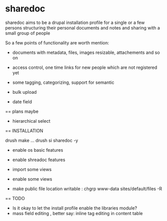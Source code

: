 sharedoc
========

sharedoc aims to be a drupal installation profile for a single or a few persons structuring their personal documents and notes and sharing with a small group of people

So a few points of functionality are worth mention:

* documents with metadata, files, images resizable, attachements and so on
* access control, one time links for new people which are not registered yet
* some tagging, categorizing, support for semantic 



* bulk upload

* date field


== plans maybe 

* hierarchical select 




== INSTALLATION

drush make ...
drush si sharedoc -y

* enable os basic features
* enable shreadoc features

* import some views
* enable some views

* make public file location writable : chgrp www-data sites/default/files -R


== TODO 
* Is it okay to let the install profile enable the libraries module?
* mass field editing , better say: inline tag editing in content table

